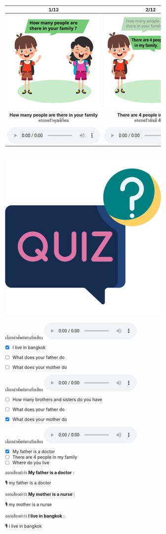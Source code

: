 <div class="carrousel">


|1/12|2/12|3/12|4/12|5/12|6/12|7/12|8/12|9/12|10/12|11/12|12/12|
| :----: | :----: | :----: | :----: | :----: | :----: | :----: | :----: | :----: | :----: | :----: | :----: |
|![](/media/img/family__How&#x20;many&#x20;people&#x20;are&#x20;there&#x20;in&#x20;your&#x20;family.svg)|![](/media/img/family__There&#x20;are&#x20;4&#x20;people&#x20;in&#x20;my&#x20;family.svg)|![](/media/img/family__How&#x20;many&#x20;brothers&#x20;and&#x20;sisters&#x20;do&#x20;you&#x20;have.svg)|![](/media/img/family__I&#x20;have&#x20;2&#x20;brothers&#x20;and&#x20;1&#x20;sister.svg)|![](/media/img/family__What&#x20;does&#x20;your&#x20;father&#x20;do.svg)|![](/media/img/family__My&#x20;father&#x20;is&#x20;a&#x20;doctor.svg)|![](/media/img/family__What&#x20;does&#x20;your&#x20;mother&#x20;do.svg)|![](/media/img/family__My&#x20;mother&#x20;is&#x20;a&#x20;nurse.svg)|![](/media/img/family__What&#x20;do&#x20;you&#x20;want&#x20;to&#x20;be&#x20;when&#x20;youu&#x20;grow&#x20;up.svg)|![](/media/img/family__I&#x20;want&#x20;to&#x20;be&#x20;a&#x20;dentist.svg)|![](/media/img/family__Where&#x20;do&#x20;you&#x20;live.svg)|![](/media/img/family__I&#x20;live&#x20;in&#x20;Bangkok.svg)|
|**How many people are there in your family**<br>ครอบครัวคุณมีกี่คน|**There are 4 people in my family**<br>ครอบครัวฉันมี 4 คน|**How many brothers and sisters do you have**<br>คุณมีพี่น้องกี่คน?|**I have 2 brothers and 1 sister**<br>ฉันมีพี่ชาย 2 คนและน้องสาว 1 คน|**What does your father do**<br>พ่อของคุณทําอาชีพอะไร?|**My father is a doctor**<br>พ่อฉันเป็นหมอ|**What does your mother do**<br>แม่ของคุณทําอาชีพอะไร?|**My mother is a nurse**<br>แม่ฉันเป็นพยาบาล|**What do you want to be when youu grow up**<br>คุณอยากเป็นอะไรเมื่อโตขึ้น|**I want to be a dentist**<br>ฉันอยากเป็นหมอฟัน*|**Where do you live**<br>คุณอาศัยอยู่ที่ไหน?|**I live in Bangkok**<br>ฉันอาศัยอยู่ในกรุงเทพมหานคร|
|![](/media/audio/How&#x20;many&#x20;people&#x20;are&#x20;there&#x20;in&#x20;your&#x20;family.mp3)|![](/media/audio/There&#x20;are&#x20;4&#x20;people&#x20;in&#x20;my&#x20;family.mp3)|![](/media/audio/How&#x20;many&#x20;brothers&#x20;and&#x20;sisters&#x20;do&#x20;you&#x20;have.mp3)|![](/media/audio/I&#x20;have&#x20;2&#x20;brothers&#x20;and&#x20;1&#x20;sister.mp3)|![](/media/audio/What&#x20;does&#x20;your&#x20;father&#x20;do.mp3)|![](/media/audio/My&#x20;father&#x20;is&#x20;a&#x20;doctor.mp3)|![](/media/audio/What&#x20;does&#x20;your&#x20;mother&#x20;do.mp3)|![](/media/audio/My&#x20;mother&#x20;is&#x20;a&#x20;nurse.mp3)|![](/media/audio/What&#x20;do&#x20;you&#x20;want&#x20;to&#x20;be&#x20;when&#x20;youu&#x20;grow&#x20;up.mp3)|![](/media/audio/I&#x20;want&#x20;to&#x20;be&#x20;a&#x20;dentist.mp3)|![](/media/audio/Where&#x20;do&#x20;you&#x20;live.mp3)|![](/media/audio/I&#x20;live&#x20;in&#x20;Bangkok.mp3)|

</div>



# ![icon](/media/icons/quiz.svg) 


เลือกคำศัพท์ตรงกับเสียง ![](/media/audio/I&#x20;live&#x20;in&#x20;Bangkok.mp3) 
 - [x] I live in bangkok
 - [ ] What does your father do
 - [ ] What does your mother do


เลือกคำศัพท์ตรงกับเสียง ![](/media/audio/What&#x20;does&#x20;your&#x20;mother&#x20;do.mp3) 
 - [ ] How many brothers and sisters do you have
 - [ ] What does your father do
 - [x] What does your mother do


เลือกคำศัพท์ตรงกับเสียง ![](/media/audio/My&#x20;father&#x20;is&#x20;a&#x20;doctor.mp3) 
 - [x] My father is a doctor
 - [ ] There are 4 people in my family
 - [ ] Where do you live

ออกเสียงคำว่า **My father is a doctor** :

🎙️ my father is a doctor

ออกเสียงคำว่า **My mother is a nurse** :

🎙️ my mother is a nurse

ออกเสียงคำว่า **I live in bangkok** :

🎙️ i live in bangkok

